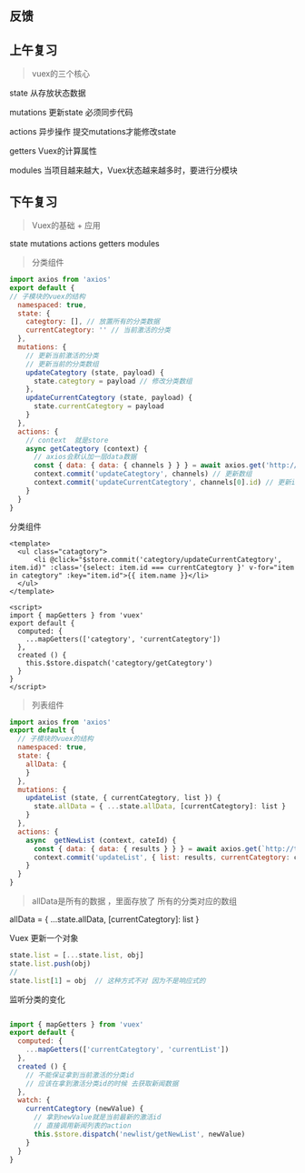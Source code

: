 ## 反馈

## 上午复习

> vuex的三个核心

state  从存放状态数据

mutations 更新state  必须同步代码

actions  异步操作  提交mutations才能修改state

getters  Vuex的计算属性

modules 当项目越来越大，Vuex状态越来越多时，要进行分模块

## 下午复习

> Vuex的基础 +  应用

state  mutations  actions  getters  modules

> 分类组件

```js
import axios from 'axios'
export default {
// 子模块的vuex的结构
  namespaced: true,
  state: {
    categtory: [], // 放置所有的分类数据
    currentCategtory: '' // 当前激活的分类
  },
  mutations: {
    // 更新当前激活的分类
    // 更新当前的分类数组
    updateCategtory (state, payload) {
      state.categtory = payload // 修改分类数组
    },
    updateCurrentCategtory (state, payload) {
      state.currentCategtory = payload
    }
  },
  actions: {
    // context  就是store
    async getCategtory (context) {
      // axios会默认加一层data数据
      const { data: { data: { channels } } } = await axios.get('http://ttapi.research.itcast.cn/app/v1_0/channels')
      context.commit('updateCategtory', channels) // 更新数组
      context.commit('updateCurrentCategtory', channels[0].id) // 更新id
    }
  }
}

```

分类组件

```vue
<template>
  <ul class="catagtory">
      <li @click="$store.commit('categtory/updateCurrentCategtory', item.id)" :class='{select: item.id === currentCategtory }' v-for="item in categtory" :key="item.id">{{ item.name }}</li>
  </ul>
</template>

<script>
import { mapGetters } from 'vuex'
export default {
  computed: {
    ...mapGetters(['categtory', 'currentCategtory'])
  },
  created () {
    this.$store.dispatch('categtory/getCategtory')
  }
}
</script>

```



> 列表组件

```js
import axios from 'axios'
export default {
  // 子模块的vuex的结构
  namespaced: true,
  state: {
    allData: {
    }
  },
  mutations: {
    updateList (state, { currentCategtory, list }) {
      state.allData = { ...state.allData, [currentCategtory]: list }
    }
  },
  actions: {
    async  getNewList (context, cateId) {
      const { data: { data: { results } } } = await axios.get(`http://ttapi.research.itcast.cn/app/v1_1/articles?channel_id=${cateId}&timestamp=${Date.now()}&with_top=1`)
      context.commit('updateList', { list: results, currentCategtory: cateId })
    }
  }
}

```

> allData是所有的数据 ，里面存放了  所有的分类对应的数组

allData = { ...state.allData,  [currentCategtory]: list }

Vuex 更新一个对象

```js 
state.list = [...state.list, obj]
state.list.push(obj)
//
state.list[1] = obj  // 这种方式不对 因为不是响应式的
```

监听分类的变化

```js

import { mapGetters } from 'vuex'
export default {
  computed: {
    ...mapGetters(['currentCategtory', 'currentList'])
  },
  created () {
    // 不能保证拿到当前激活的分类id
    // 应该在拿到激活分类id的时候 去获取新闻数据
  },
  watch: {
    currentCategtory (newValue) {
      // 拿到newValue就是当前最新的激活id
      // 直接调用新闻列表的action
      this.$store.dispatch('newlist/getNewList', newValue)
    }
  }
}

```


